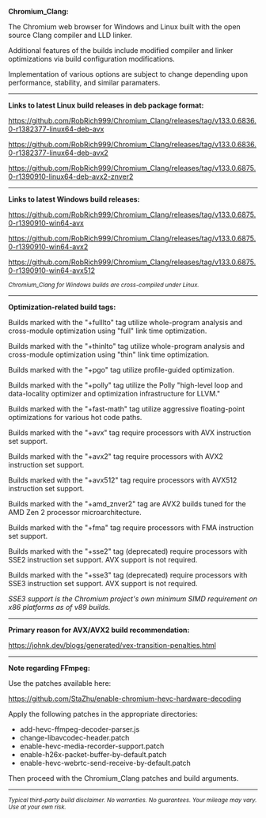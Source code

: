 **Chromium_Clang:**

The Chromium web browser for Windows and Linux built with the open source Clang compiler and LLD linker.

Additional features of the builds include modified compiler and linker optimizations via build configuration modifications.

Implementation of various options are subject to change depending upon performance, stability, and similar paramaters.

****

**Links to latest Linux build releases in deb package format:**

https://github.com/RobRich999/Chromium_Clang/releases/tag/v133.0.6836.0-r1382377-linux64-deb-avx

https://github.com/RobRich999/Chromium_Clang/releases/tag/v133.0.6836.0-r1382377-linux64-deb-avx2

https://github.com/RobRich999/Chromium_Clang/releases/tag/v133.0.6875.0-r1390910-linux64-deb-avx2-znver2

****

**Links to latest Windows build releases:**

https://github.com/RobRich999/Chromium_Clang/releases/tag/v133.0.6875.0-r1390910-win64-avx

https://github.com/RobRich999/Chromium_Clang/releases/tag/v133.0.6875.0-r1390910-win64-avx2

https://github.com/RobRich999/Chromium_Clang/releases/tag/v133.0.6875.0-r1390910-win64-avx512

<sub>*Chromium_Clang for Windows builds are cross-compiled under Linux.*</sub>

****

**Optimization-related build tags:**

Builds marked with the "+fulllto" tag utilize whole-program analysis and cross-module optimization using "full" link time optimization.

Builds marked with the "+thinlto" tag utilize whole-program analysis and cross-module optimization using "thin" link time optimization.

Builds marked with the "+pgo" tag utilize profile-guided optimization.

Builds marked with the "+polly" tag utilize the Polly "high-level loop and data-locality optimizer and optimization infrastructure for LLVM."

Builds marked with the "+fast-math" tag utilize aggressive floating-point optimizations for various hot code paths.

Builds marked with the "+avx" tag require processors with AVX instruction set support.

Builds marked with the "+avx2" tag require processors with AVX2 instruction set support.

Builds marked with the "+avx512" tag require processors with AVX512 instruction set support.

Builds marked with the "+amd_znver2" tag are AVX2 builds tuned for the AMD Zen 2 processor microarchitecture.

Builds marked with the "+fma" tag require processors with FMA instruction set support.

Builds marked with the "+sse2" tag (deprecated) require processors with SSE2 instruction set support. AVX support is not required.

Builds marked with the "+sse3" tag (deprecated) require processors with SSE3 instruction set support. AVX support is not required.

*SSE3 support is the Chromium project's own minimum SIMD requirement on x86 platforms as of v89 builds.*

****

**Primary reason for AVX/AVX2 build recommendation:**

https://johnk.dev/blogs/generated/vex-transition-penalties.html


****

**Note regarding FFmpeg:**

Use the patches available here:

https://github.com/StaZhu/enable-chromium-hevc-hardware-decoding

Apply the following patches in the appropriate directories:

* add-hevc-ffmpeg-decoder-parser.js
* change-libavcodec-header.patch
* enable-hevc-media-recorder-support.patch
* enable-h26x-packet-buffer-by-default.patch
* enable-hevc-webrtc-send-receive-by-default.patch

Then proceed with the Chromium_Clang patches and build arguments.

****

<sub>*Typical third-party build disclaimer. No warranties. No guarantees. Your mileage may vary. Use at your own risk.*</sub>
